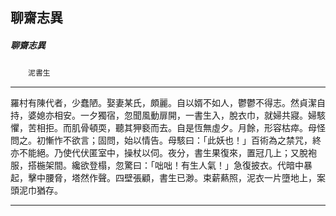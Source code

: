 

## 聊齋志異

##### 聊齋志異
　　`泥書生`

* * *

羅村有陳代者，少蠢陋。娶妻某氏，頗麗。自以婿不如人，鬱鬱不得志。然貞潔自持，婆媳亦相安。一夕獨宿，忽聞風動扉開，一書生入，脫衣巾，就婦共寢。婦駭懼，苦相拒。而肌骨頓耎，聽其狎褻而去。自是恆無虛夕。月餘，形容枯瘁。母怪問之。初慚怍不欲言；固問，始以情告。母駭曰：「此妖也！」百術為之禁咒，終亦不能絕。乃使代伏匿室中，操杖以伺。夜分，書生果復來，置冠几上；又脫袍服，搭椸架間。纔欲登榻，忽驚曰：「咄咄！有生人氣！」急復披衣。代暗中暴起，擊中腰脅，塔然作聲。四壁張顧，書生已渺。束薪爇照，泥衣一片墮地上，案頭泥巾猶存。

* * *

